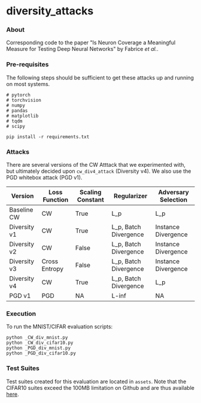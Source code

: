 # diversity_attacks

### About
Corresponding code to the paper "Is Neuron Coverage a Meaningful Measure for Testing Deep Neural Networks" by Fabrice *et al.*.

### Pre-requisites
The following steps should be sufficient to get these attacks up and running on most systems.

```
# pytorch
# torchvision
# numpy
# pandas
# matplotlib
# tqdm
# scipy

pip install -r requirements.txt
```

### Attacks
There are several versions of the CW Atttack that we experimented with, but ultimately decided upon `cw_div4_attack` (Diversity v4). We also use the PGD whitebox attack (PGD v1).

| Version | Loss Function | Scaling Constant | Regularizer | Adversary Selection |
| - | - | - | - | - |
|  Baseline CW | CW |  True | L_p |  L_p |
|  Diversity v1 | CW |  True | L_p, Batch Divergence | Instance Divergence |
|  Diversity v2 | CW |  False | L_p, Batch Divergence | Instance Divergence |
|  Diversity v3 | Cross Entropy |  False | L_p, Batch Divergence | Instance Divergence |
|  Diversity v4 | CW |  True | L_p, Batch Divergence | L_p |
|  PGD v1       | PGD | NA | L-inf | NA |

### Execution
To run the MNIST/CIFAR evaluation scripts:
```
python _CW_div_mnist.py
python _CW_div_cifar10.py
python _PGD_div_mnist.py
python _PGD_div_cifar10.py
```

### Test Suites
Test suites created for this evaluation are located in `assets`. Note that the CIFAR10 suites exceed the 100MB limitation on Github and are thus available [here](https://drive.google.com/open?id=1kQ8GdSDWiI6NA7fNd1C_CA2_gz5vu6Yz).
